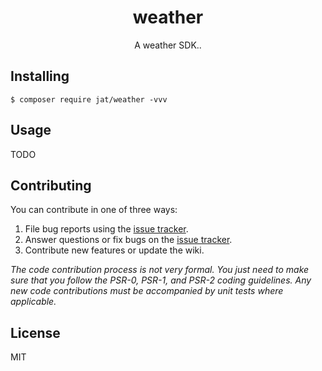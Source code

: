 <h1 align="center"> weather </h1>

<p align="center"> A weather SDK..</p>


## Installing

```shell
$ composer require jat/weather -vvv
```

## Usage

TODO

## Contributing

You can contribute in one of three ways:

1. File bug reports using the [issue tracker](https://github.com/jat/weather/issues).
2. Answer questions or fix bugs on the [issue tracker](https://github.com/jat/weather/issues).
3. Contribute new features or update the wiki.

_The code contribution process is not very formal. You just need to make sure that you follow the PSR-0, PSR-1, and PSR-2 coding guidelines. Any new code contributions must be accompanied by unit tests where applicable._

## License

MIT
